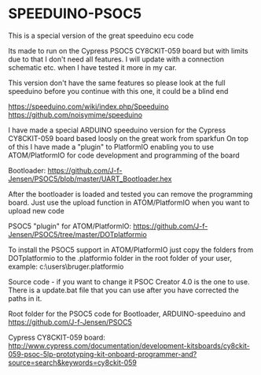 
# SPEEDUINO-PSOC5
 
This is a special version of the great speeduino ecu code

Its made to run on the Cypress PSOC5 CY8CKIT-059 board but with limits due to that I don't need all features. I will update with a connection schematic etc. when I have tested it more in my car.

This version don't have the same features so please look at the full speeduino before you continue with this one, it could be a blind end

https://speeduino.com/wiki/index.php/Speeduino
https://github.com/noisymime/speeduino

I have made a special ARDUINO speeduino version for the Cypress CY8CKIT-059 board based loosly on the great work from sparkfun
On top of this I have made a "plugin" to PlatformIO enabling you to use ATOM/PlatformIO for code development and programming of the board

Bootloader:
https://github.com/J-f-Jensen/PSOC5/blob/master/UART_Bootloader.hex

After the bootloader is loaded and tested you can remove the programming board. Just use the upload function in ATOM/PlatformIO when
you want to upload new code

PSOC5 "plugin" for ATOM/PlatformIO:
https://github.com/J-f-Jensen/PSOC5/tree/master/DOTplatformio

To install the PSOC5 support in ATOM/PlatformIO just copy the folders from DOTplatformio to the .platformio folder in the root folder
of your user, example: c:\users\bruger\.platformio

Source code - if you want to change it PSOC Creator 4.0 is the one to use. There is a update.bat file that you can use after you have 
corrected the paths in it.

Root folder for the PSOC5 code for Bootloader, ARDUINO-speeduino and 
https://github.com/J-f-Jensen/PSOC5

Cypress CY8CKIT-059 board:
http://www.cypress.com/documentation/development-kitsboards/cy8ckit-059-psoc-5lp-prototyping-kit-onboard-programmer-and?source=search&keywords=cy8ckit-059







